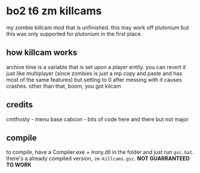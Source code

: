 # bo2 t6 zm killcams
my zombie killcam mod that is unfinished. this may work off plutonium but this was only supported for plutonium in the first place.

## how killcam works
archive time is a variable that is set upon a player entity. you can revert it just like multiplayer (since zombies is just a mp copy and paste and has most of the same features) but setting to 0 after messing with it causes crashes. other than that, boom, you got kilcam

## credits
cmtfrosty - menu base
cabcon - bits of code here and there but not major

## compile
to compile, have a Compiler.exe + Irony.dll in the folder and just run ``gsc.bat``. there's a already compiled version, ``zm-killcams.gsc``. **NOT GUARRANTEED TO WORK**
